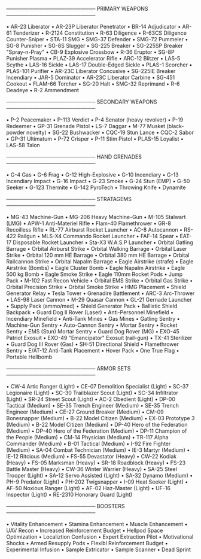 ──────────────────────── PRIMARY WEAPONS ────────────────────────

• AR-23 Liberator
• AR-23P Liberator Penetrator
• BR-14 Adjudicator
• AR-61 Tenderizer
• R-2124 Constitution
• R-63 Diligence
• R-63CS Diligence Counter-Sniper
• STA-11 SMG
• SMG-37 Defender
• SMG-72 Pummeler
• SG-8 Punisher
• SG-8S Slugger
• SG-225 Breaker
• SG-225SP Breaker "Spray-n-Pray"
• CB-9 Explosive Crossbow
• R-36 Eruptor
• SG-8P Punisher Plasma
• PLAZ-39 Accelerator Rifle
• ARC-12 Blitzer
• LAS-5 Scythe
• LAS-16 Sickle
• LAS-17 Double-Edged Sickle
• PLAS-1 Scorcher
• PLAS-101 Purifier
• AR-23C Liberator Concusive
• SG-225IE Breaker Incendiary
• JAR-5 Dominator
• AR-23C Liberator Carbine
• SG-451 Cookout
• FLAM-66 Torcher
• SG-20 Halt
• SMG-32 Reprimand
• R-6 Deadeye
• R-2 Ammendment

──────────────────────── SECONDARY WEAPONS ────────────────────────

• P-2 Peacemaker
• P-113 Verdict
• P-4 Senator (heavy revolver)
• P-19 Redeemer
• GP-31 Grenade Pistol
• LS-7 Daggar
• M-77 Musket (black-powder novelty)
• SG-22 Bushwacker
• CQC-19 Stun Lance
• CQC-2 Sabor
• GP-31 Ultimatum
• P-72 Crisper
• P-11 Stim Pistol
• PLAS-15 Loyalist
• LAS-58 Talon

──────────────────────── HAND GRENADES ────────────────────────

• G-4 Gas
• G-6 Frag
• G-12 High-Explosive
• G-10 Incendiary
• G-13 Incendiary Impact
• G-16 Impact
• G-23 Smoke
• G-24 Stun (EMP)
• G-50 Seeker
• G-123 Thermite
• G-142 PyroTech
• Throwing Knife
• Dynamite

──────────────────────── STRATAGEMS ────────────────────────

• MG-43 Machine-Gun
• MG-206 Heavy Machine-Gun
• M-105 Stalwart (LMG)
• APW-1 Anti-Materiel Rifle
• Flam-40 Flamethrower
• GR-8 Recoilless Rifle
• RL-77 Airburst Rocket Launcher
• AC-8 Autocannon
• RS-422 Railgun
• MLS-X4 Commando Rocket Launcher
• FAF-14 Spear
• EAT-17 Disposable Rocket Launcher
• Sta-X3 W.A.S.P Launcher
• Orbital Gatling Barrage
• Orbital Airburst Strike
• Orbital Walking Barrage
• Orbital Laser Strike
• Orbital 120 mm HE Barrage
• Orbital 380 mm HE Barrage
• Orbital Railcannon Strike
• Orbital Napalm Barrage
• Eagle Airstrike (strafe)
• Eagle Airstrike (Bombs)
• Eagle Cluster Bomb
• Eagle Napalm Airstrike
• Eagle 500 kg Bomb
• Eagle Smoke Strike
• Eagle 110mm Rocket Pods
• Jump Pack
• M-102 Fast Recon Vehicle
• Orbital EMS Strike
• Orbital Gas Strike
• Orbital Precision Strike
• Orbital Smoke Strike
• HMG Placement
• Shield Generator Relay
• Tesla Tower
• Grenadire Battlement
• ARC-3 Arc-Thrower
• LAS-98 Laser Cannon
• M-29 Quasar Cannon
• GL-21 Gernade Launcher
• Supply Pack (ammo/med)
• Shield Generator Pack
• Ballistic Shield Backpack
• Guard Dog II Rover (Laser)
• Anti-Personnel Minefield
• Incendiary Minefield
• Anti-Tank Mines
• Gas Mines
• Gatling Sentry
• Machine-Gun Sentry
• Auto-Cannon Sentry
• Mortar Sentry
• Rocket Sentry
• EMS (Stun) Mortar Sentry
• Guard Dog Rover (MG)
• EXO-45 Patriot Exosuit
• EXO-49 "Emancipator" Exosuit (rail-gun)
• TX-41 Sterilizer
• Guard Dog III Rover (Gas)
• SH-51 Directional Shield
• Flamethrower Sentry
• E/AT-12 Anti-Tank Placement
• Hover Pack
• One True Flag
• Portable Hellbomb

──────────────────────── ARMOR SETS ────────────────────────

• CW-4 Artic Ranger (Light)
• CE-07 Demolition Specialist (Light)
• SC-37 Legionaire (Light)
• SC-30 Trailblazer Scout (Light)
• SC-34 Infiltrator (Light)
• SR-24 Street Scout (Light)
• AC-2 Obedient (Light)
• DP-00 Tactical (Medium)
• SE-35 Trench Engineer (Medium)
• SE-35 Trench Engineer (Medium)
• CE-27 Ground Breaker (Medium)
• CM-09 Bonesnapper (Medium)
• B-22 Model Citizen (Medium)
• EX-03 Prototype 3 (Medium)
• B-22 Model Citizen (Medium)
• DP-40 Hero of the Federation (Medium)
• DP-40 Hero of the Federation (Medium)
• DP-11 Champion of the People (Medium)
• CM-14 Physician (Medium)
• TR-117 Alpha Commander (Medium)
• B-01 Tactical (Medium)
• I-92 Fire Fighter (Medium)
• SA-04 Combat Technician (Medium)
• IE-3 Martyr (Medium)
• IE-12 Ritcious (Medium)
• FS-55 Devastator (Heavy)
• CW-22 Kodiak (Heavy)
• FS-05 Marksman (Heavy)
• SR-18 Roadblock (Heavy)
• FS-23 Battle Master (Heavy)
• CW-36 Winter Warrier (Heavy)
• SA-25 Steel Trooper (Light)
• SA-12 Servo Assisted (Light)
• SA-32 Dynamo (Medium)
• PH-9 Predator (Light)
• PH-202 Twigsnapper
• I-09 Heat Seeker (Light)
• AF-50 Noxious Ranger (Light)
• AF-02 Haz-Master (Light)
• UF-16 Inspector (Light)
• RE-2310 Honorary Guard (Light)

──────────────────────── BOOSTERS ────────────────────────

• Vitality Enhancement 
• Stamina Enhancement
• Muscle Enhancement
• UAV Recon
• Increased Reinforcement Budget
• Hellpod Space Optimization
• Localiztion Confusion
• Expert Extraction Pilot
• Motivational Shocks
• Armed Resupply Pods
• Flexibl Reinforcement Budget
• Experimental Infusion
• Sample Extricator
• Sample Scanner
• Dead Sprint